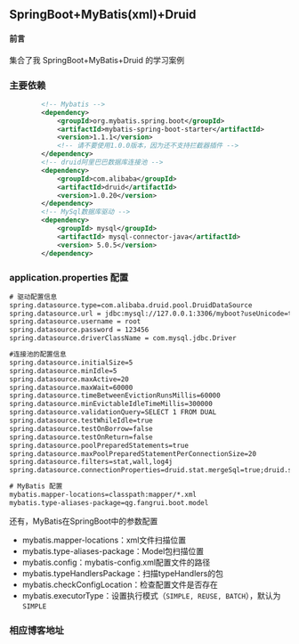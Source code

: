 ## SpringBoot+MyBatis(xml)+Druid 

#### 前言
集合了我 SpringBoot+MyBatis+Druid 的学习案例

### 主要依赖
```xml
        <!-- Mybatis -->
        <dependency>
            <groupId>org.mybatis.spring.boot</groupId>
            <artifactId>mybatis-spring-boot-starter</artifactId>
            <version>1.1.1</version>
            <!-- 请不要使用1.0.0版本，因为还不支持拦截器插件 -->
        </dependency>
        <!-- druid阿里巴巴数据库连接池 -->
        <dependency>
            <groupId>com.alibaba</groupId>
            <artifactId>druid</artifactId>
            <version>1.0.20</version>
        </dependency>
        <!-- MySql数据库驱动 -->
        <dependency>
            <groupId> mysql</groupId>
            <artifactId> mysql-connector-java</artifactId>
            <version> 5.0.5</version>
        </dependency>
```
### application.properties 配置
```xml
# 驱动配置信息
spring.datasource.type=com.alibaba.druid.pool.DruidDataSource
spring.datasource.url = jdbc:mysql://127.0.0.1:3306/myboot?useUnicode=true&characterEncoding=utf-8
spring.datasource.username = root
spring.datasource.password = 123456
spring.datasource.driverClassName = com.mysql.jdbc.Driver

#连接池的配置信息
spring.datasource.initialSize=5
spring.datasource.minIdle=5
spring.datasource.maxActive=20
spring.datasource.maxWait=60000
spring.datasource.timeBetweenEvictionRunsMillis=60000
spring.datasource.minEvictableIdleTimeMillis=300000
spring.datasource.validationQuery=SELECT 1 FROM DUAL
spring.datasource.testWhileIdle=true
spring.datasource.testOnBorrow=false
spring.datasource.testOnReturn=false
spring.datasource.poolPreparedStatements=true
spring.datasource.maxPoolPreparedStatementPerConnectionSize=20
spring.datasource.filters=stat,wall,log4j
spring.datasource.connectionProperties=druid.stat.mergeSql=true;druid.stat.slowSqlMillis=5000

# MyBatis 配置
mybatis.mapper-locations=classpath:mapper/*.xml
mybatis.type-aliases-package=qg.fangrui.boot.model
```
还有，MyBatis在SpringBoot中的参数配置
*   mybatis.mapper-locations：xml文件扫描位置
*   mybatis.type-aliases-package：Model包扫描位置
*   mybatis.config：mybatis-config.xml配置文件的路径
*   mybatis.typeHandlersPackage：扫描typeHandlers的包
*   mybatis.checkConfigLocation：检查配置文件是否存在
*   mybatis.executorType：设置执行模式（`SIMPLE, REUSE, BATCH`），默认为`SIMPLE`


### 相应博客地址

